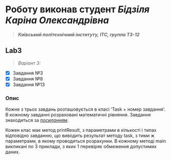 # Роботу виконав студент ***Бідзіля Каріна Олександрівна***
> ***Київський політехнічний інституту, ІТС, группа ТЗ-12***

## Lab3
> *Варіант 3:*
- [x] Завдання №3
- [x] Завдання №8
- [x] Завдання №13
### Опис
Кожне з трьох завдань розташовується в класі 'Task + номер завдання'. В кожному завданні розраховані математичні рівняння.
Завдання знаходиться за *[посиланням](https://docs.google.com/document/d/1phAGIxozvmbjR9mMkry4Qqd5RYw7IuyE3y0hq9THc4A/edit)*.

Кожен клас має метод printResult, з параметрами в кількості і типах відповідно завданню, що виводить результат методу task, з тими ж параметрами, в якому проводяться розрахунки. В кожному методі main викликані по 3 приклади, з яких 1 перевіряє обмеження допустимих даних.